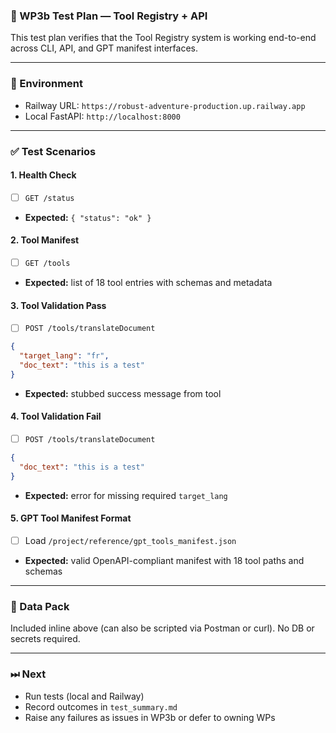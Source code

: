 ### 🧪 WP3b Test Plan — Tool Registry + API

This test plan verifies that the Tool Registry system is working end-to-end across CLI, API, and GPT manifest interfaces.

---

### 🔧 Environment
- Railway URL: `https://robust-adventure-production.up.railway.app`
- Local FastAPI: `http://localhost:8000`

---

### ✅ Test Scenarios

#### 1. **Health Check**
- [ ] `GET /status`
- **Expected:** `{ "status": "ok" }`

#### 2. **Tool Manifest**
- [ ] `GET /tools`
- **Expected:** list of 18 tool entries with schemas and metadata

#### 3. **Tool Validation Pass**
- [ ] `POST /tools/translateDocument`
```json
{
  "target_lang": "fr",
  "doc_text": "this is a test"
}
```
- **Expected:** stubbed success message from tool

#### 4. **Tool Validation Fail**
- [ ] `POST /tools/translateDocument`
```json
{
  "doc_text": "this is a test"
}
```
- **Expected:** error for missing required `target_lang`

#### 5. **GPT Tool Manifest Format**
- [ ] Load `/project/reference/gpt_tools_manifest.json`
- **Expected:** valid OpenAPI-compliant manifest with 18 tool paths and schemas

---

### 📁 Data Pack
Included inline above (can also be scripted via Postman or curl). No DB or secrets required.

---

### ⏭ Next
- Run tests (local and Railway)
- Record outcomes in `test_summary.md`
- Raise any failures as issues in WP3b or defer to owning WPs